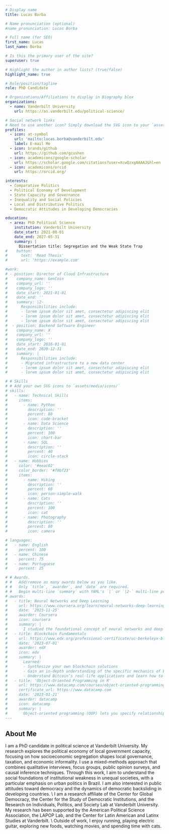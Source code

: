 ```yaml
---
# Display name
title: Lucas Borba

# Name pronunciation (optional)
#name_pronunciation: Lucas Borba

# Full name (for SEO)
first_name: Lucas
last_name: Borba

# Is this the primary user of the site?
superuser: true

# Highlight the author in author lists? (true/false)
highlight_name: true

# Role/position/tagline
role: PhD Candidate

# Organizations/Affiliations to display in Biography blox
organizations:
  - name: Vanderbilt University
    url: https://as.vanderbilt.edu/political-science/

# Social network links
# Need to use another icon? Simply download the SVG icon to your `assets/media/icons/` folder.
profiles:
  - icon: at-symbol
    url: 'mailto:lucas.borba@vanderbilt.edu'
    label: E-mail Me
  - icon: brands/github
    url: https://github.com/gcushen
  - icon: academicons/google-scholar
    url: https://scholar.google.com/citations?user=XcwQzxgAAAAJ&hl=en
  - icon: academicons/orcid
    url: https://orcid.org/

interests:
  - Comparative Politics
  - Political Economy of Development
  - State Capacity and Governance
  - Inequality and Social Policies
  - Local and Distributive Politics
  - Democratic Attitudes in Developing Democracies

education:
  - area: PhD Political Science
    institution: Vanderbilt University
    date_start: 2021-08-01
    date_end: 2027-05-31
    summary: |
      Dissertation title: Segregation and the Weak State Trap
#    button:
#      text: 'Read Thesis'
#      url: 'https://example.com'

#work:
# - position: Director of Cloud Infrastructure
#    company_name: GenCoin
#    company_url: ''
#    company_logo: ''
#    date_start: 2021-01-01
#    date_end: ''
#    summary: |2-
#      Responsibilities include:
#      - lorem ipsum dolor sit amet, consectetur adipiscing elit
#      - lorem ipsum dolor sit amet, consectetur adipiscing elit
#      - lorem ipsum dolor sit amet, consectetur adipiscing elit
#  - position: Backend Software Engineer
#    company_name: X
#    company_url: ''
#    company_logo: ''
#    date_start: 2016-01-01
#    date_end: 2020-12-31
#    summary: |
#      Responsibilities include:
#      - Migrated infrastructure to a new data center
#      - lorem ipsum dolor sit amet, consectetur adipiscing elit
#      - lorem ipsum dolor sit amet, consectetur adipiscing elit

# # Skills
# # Add your own SVG icons to `assets/media/icons/`
# skills:
#   - name: Technical Skills
#     items:
#       - name: Python
#         description: ''
#         percent: 80
#         icon: code-bracket
#       - name: Data Science
#         description: ''
#         percent: 100
#         icon: chart-bar
#       - name: SQL
#         description: ''
#         percent: 40
#         icon: circle-stack
#   - name: Hobbies
#     color: '#eeac02'
#     color_border: '#f0bf23'
#     items:
#       - name: Hiking
#         description: ''
#         percent: 60
#         icon: person-simple-walk
#       - name: Cats
#         description: ''
#         percent: 100
#         icon: cat
#       - name: Photography
#         description: ''
#         percent: 80
#         icon: camera

# languages:
#   - name: English
#     percent: 100
#   - name: Chinese
#     percent: 75
#   - name: Portuguese
#     percent: 25

# # Awards.
# #   Add/remove as many awards below as you like.
# #   Only `title`, `awarder`, and `date` are required.
# #   Begin multi-line `summary` with YAML's `|` or `|2-` multi-line prefix and indent 2 spaces below.
# awards:
#   - title: Neural Networks and Deep Learning
#     url: https://www.coursera.org/learn/neural-networks-deep-learning
#     date: '2023-11-25'
#     awarder: Coursera
#     icon: coursera
#     summary: |
#       I studied the foundational concept of neural networks and deep learning. By the end, I was familiar with the significant technological trends driving the rise of deep learning; build, train, and apply fully connected deep neural networks; implement efficient (vectorized) neural networks; identify key parameters in a neural network’s architecture; and apply deep learning to your own applications.
#   - title: Blockchain Fundamentals
#     url: https://www.edx.org/professional-certificate/uc-berkeleyx-blockchain-fundamentals
#     date: '2023-07-01'
#     awarder: edX
#     icon: edx
#     summary: |
#       Learned:
#       - Synthesize your own blockchain solutions
#       - Gain an in-depth understanding of the specific mechanics of Bitcoin
#       - Understand Bitcoin’s real-life applications and learn how to attack and destroy Bitcoin, Ethereum, smart contracts and Dapps, and alternatives to Bitcoin’s Proof-of-Work consensus algorithm
#   - title: 'Object-Oriented Programming in R'
#     url: https://www.datacamp.com/courses/object-oriented-programming-with-s3-and-r6-in-r
#     certificate_url: https://www.datacamp.com
#     date: '2023-01-21'
#     awarder: datacamp
#     icon: datacamp
#     summary: |
#       Object-oriented programming (OOP) lets you specify relationships between functions and the objects that they can act on, helping you manage complexity in your code. This is an intermediate level course, providing an introduction to OOP, using the S3 and R6 systems. S3 is a great day-to-day R programming tool that simplifies some of the functions that you write. R6 is especially useful for industry-specific analyses, working with web APIs, and building GUIs.
---
```


## About Me

I am a PhD candidate in political science at Vanderbilt University. My research explores the political economy of local government capacity, focusing on how socioeconomic segregation shapes local governance, taxation, and economic informality. I use a mixed-methods approach that combines qualitative interviews, focus groups, public opinion surveys, and causal inference techniques. Through this work, I aim to understand the social foundations of institutional weakness in unequal societies, with a particular emphasis on urban politics in Brazil. I am also interested in public attitudes toward democracy and the dynamics of democratic backsliding in developing countries. \\ I am a research affiliate of the Center for Global Democracy, the Center for the Study of Democratic Institutions, and the Research on Individuals, Politics, and Society Lab at Vanderbilt University. My research has been supported by the American Political Science Association, the LAPOP Lab, and the Center for Latin American and Latinx Studies at Vanderbilt. \\ Outside of work, I enjoy running, playing electric guitar, exploring new foods, watching movies, and spending time with cats.








